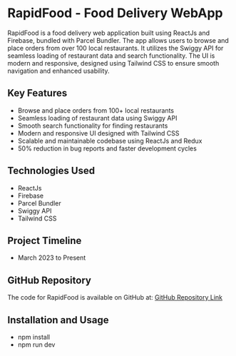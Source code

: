 # RapidFood - Food Delivery WebApp

RapidFood is a food delivery web application built using ReactJs and Firebase, bundled with Parcel Bundler. The app allows users to browse and place orders from over 100 local restaurants. It utilizes the Swiggy API for seamless loading of restaurant data and search functionality. The UI is modern and responsive, designed using Tailwind CSS to ensure smooth navigation and enhanced usability.

## Key Features
- Browse and place orders from 100+ local restaurants
- Seamless loading of restaurant data using Swiggy API
- Smooth search functionality for finding restaurants
- Modern and responsive UI designed with Tailwind CSS
- Scalable and maintainable codebase using ReactJs and Redux
- 50% reduction in bug reports and faster development cycles

## Technologies Used
- ReactJs
- Firebase
- Parcel Bundler
- Swiggy API
- Tailwind CSS

## Project Timeline
- March 2023 to Present

## GitHub Repository
The code for RapidFood is available on GitHub at: [GitHub Repository Link](https://github.com/Vinishbhaskar/RapidFood-Food-Delivery)


## Installation and Usage
- npm install
- npm run dev

